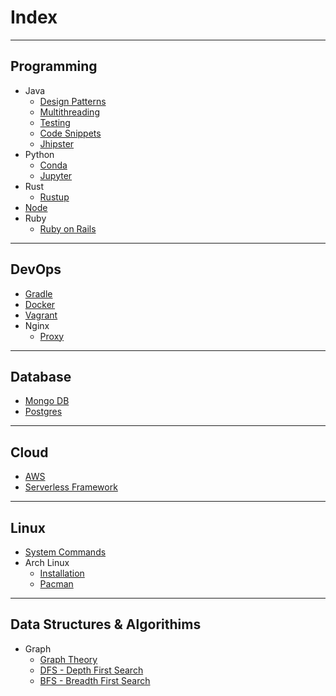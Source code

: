 # Index

---

## Programming
- Java
  - [Design Patterns][java-design-patterns]
  - [Multithreading][java-multithreading]
  - [Testing][java-testing]
  - [Code Snippets][java-code-snippets]
  - [Jhipster][jhipster]
- Python
  - [Conda][conda]
  - [Jupyter][jupyter]
- Rust
  - [Rustup][rustup]
- [Node][node]
- Ruby
  - [Ruby on Rails][ruby-on-rails]

---

## DevOps
- [Gradle][gradle]
- [Docker][docker]
- [Vagrant][vagrant]
- Nginx
  - [Proxy][nginx-proxy]

---

## Database
- [Mongo DB][mongo]
- [Postgres][postgres]


---

## Cloud
- [AWS][aws]
- [Serverless Framework][serverless]

---

## Linux
- [System Commands][linux-system-commands]
- Arch Linux
  - [Installation][arch-linux-installation]
  - [Pacman][pacman]

---

## Data Structures & Algorithims
- Graph
  - [Graph Theory][graph-theory]
  - [DFS - Depth First Search][dfs]
  - [BFS - Breadth First Search][bfs]



[home]: /dev-guide

[java-design-patterns]: /dev-guide/guides/programming/java/java-design-patterns
[java-multithreading]: /dev-guide/guides/programming/java/java-multithreading
[java-testing]: /dev-guide/guides/programming/java/java-testing
[java-code-snippets]: /dev-guide/guides/programming/java/java-code-snippets
[jhipster]: /dev-guide/guides/programming/java/jhipster


[conda]: /dev-guide/guides/programming/python/conda
[jupyter]: /dev-guide/guides/programming/python/jupyter

[rustup]: /dev-guide/guides/programming/rust/rustup

[node]: /dev-guide/guides/programming/node/node
[ruby-on-rails]: /dev-guide/guides/programming/ruby/ruby-on-rails


[gradle]: /dev-guide/guides/devops/gradle/gradle
[docker]: /dev-guide/guides/devops/docker/docker
[vagrant]: /dev-guide/guides/devops/vagrant/vagrant
[nginx-proxy]: /dev-guide/guides/devops/nginx/nginx-proxy


[mongo]: /dev-guide/guides/database/mongo/mongo
[postgres]: /dev-guide/guides/database/postgres/postgres


[aws]: /dev-guide/guides/cloud/aws/aws
[serverless]: /dev-guide/guides/cloud/serverless/serverless


[linux-system-commands]: /dev-guide/guides/linux/system/system-commands
[arch-linux-installation]: /dev-guide/guides/linux/arch/arch-linux-installation
[pacman]: /dev-guide/guides/linux/arch/linux/pacman


[graph-theory]: /dev-guide/guides/ds-algo/graph/graph-theory
[dfs]: /dev-guide/guides/ds-algo/graph/dfs
[bfs]: /dev-guide/guides/ds-algo/graph/bfs
